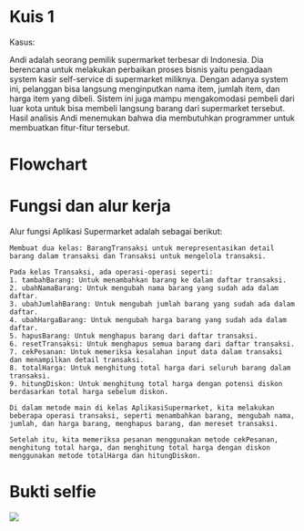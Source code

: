 # Kuis 1
Kasus:

Andi adalah seorang pemilik supermarket terbesar di Indonesia. Dia berencana untuk melakukan perbaikan proses bisnis yaitu pengadaan system kasir self-service di supermarket miliknya. Dengan adanya system ini, pelanggan bisa langsung menginputkan nama item, jumlah item, dan harga item yang dibeli. Sistem ini juga mampu mengakomodasi pembeli dari luar kota untuk bisa membeli langsung barang dari supermarket tersebut. Hasil analisis Andi menemukan bahwa dia membutuhkan programmer untuk membuatkan fitur-fitur tersebut. 

# Flowchart


# Fungsi dan alur kerja

Alur fungsi Aplikasi Supermarket adalah sebagai berikut:

    Membuat dua kelas: BarangTransaksi untuk merepresentasikan detail barang dalam transaksi dan Transaksi untuk mengelola transaksi.

    Pada kelas Transaksi, ada operasi-operasi seperti:
    1. tambahBarang: Untuk menambahkan barang ke dalam daftar transaksi.
    2. ubahNamaBarang: Untuk mengubah nama barang yang sudah ada dalam daftar.
    3. ubahJumlahBarang: Untuk mengubah jumlah barang yang sudah ada dalam daftar.
    4. ubahHargaBarang: Untuk mengubah harga barang yang sudah ada dalam daftar.
    5. hapusBarang: Untuk menghapus barang dari daftar transaksi.
    6. resetTransaksi: Untuk menghapus semua barang dari daftar transaksi.
    7. cekPesanan: Untuk memeriksa kesalahan input data dalam transaksi dan menampilkan detail transaksi.
    8. totalHarga: Untuk menghitung total harga dari seluruh barang dalam transaksi.
    9. hitungDiskon: Untuk menghitung total harga dengan potensi diskon berdasarkan total harga sebelum diskon.

    Di dalam metode main di kelas AplikasiSupermarket, kita melakukan beberapa operasi transaksi, seperti menambahkan barang, mengubah nama, jumlah, dan harga barang, menghapus barang, dan mereset transaksi.

    Setelah itu, kita memeriksa pesanan menggunakan metode cekPesanan, menghitung total harga, dan menghitung total harga dengan diskon menggunakan metode totalHarga dan hitungDiskon.

# Bukti selfie
<img src= "IMG20230919161400.png">
